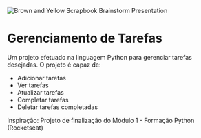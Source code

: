 ![Brown and Yellow Scrapbook Brainstorm Presentation](https://github.com/cafeef/Gerenciamento-de-Tarefas/assets/109240203/d6157c86-f330-47ee-99ce-a9a2ae38f486)

# Gerenciamento de Tarefas
Um projeto efetuado na linguagem Python para gerenciar tarefas desejadas. O projeto é capaz de:
- Adicionar tarefas
- Ver tarefas
- Atualizar tarefas
- Completar tarefas
- Deletar tarefas completadas

Inspiração: Projeto de finalização do Módulo 1 - Formação Python (Rocketseat)
